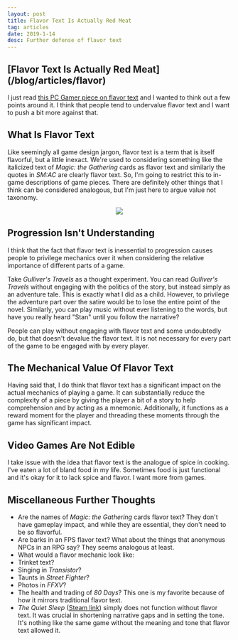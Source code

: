 ```yaml
---
layout: post
title: Flavor Text Is Actually Red Meat
tag: articles
date: 2019-1-14
desc: Further defense of flavor text
---
```

<h2>[Flavor Text Is Actually Red Meat](/blog/articles/flavor)</h2>

I just read [this PC Gamer piece on flavor text](https://www.pcgamer.com/the-art-of-flavour-text/) and I wanted to think out a few points around it. I think that people tend to undervalue flavor text and I want to push a bit more against that.

## What Is Flavor Text

Like seemingly all game design jargon, flavor text is a term that is itself flavorful, but a little inexact. We're used to considering something like the italicized text of *Magic: the Gathering* cards as flavor text and similarly the quotes in *SM:AC* are clearly flavor text. So, I'm going to restrict this to in-game descriptions of game pieces. There are definitely other things that I think can be considered analogous, but I'm just here to argue value not taxonomy.

<p style="text-align:center;"><img src="/blogImages/rancor.jpg" />

## Progression Isn't Understanding

I think that the fact that flavor text is inessential to progression causes people to privilege mechanics over it when considering the relative importance of different parts of a game.


Take *Gulliver's Travels* as a thought experiment. You can read *Gulliver's Travels* without engaging with the politics of the story, but instead simply as an adventure tale. This is exactly what I did as a child. However, to privilege the adventure part over the satire would be to lose the entire point of the novel. Similarly, you can play music without ever listening to the words, but have you really heard "Stan" until you follow the narrative?


People can play without engaging with flavor text and some undoubtedly do, but that doesn't devalue the flavor text. It is not necessary for every part of the game to be engaged with by every player.

## The Mechanical Value Of Flavor Text

Having said that, I do think that flavor text has a significant impact on the actual mechanics of playing a game. It can substantially reduce the complexity of a piece by giving the player a bit of a story to help comprehension and by acting as a mnemonic. Additionally, it functions as a reward moment for the player and threading these moments through the game has significant impact.

## Video Games Are Not Edible

I take issue with the idea that flavor text is the analogue of spice in cooking. I've eaten a lot of bland food in my life. Sometimes food is just functional and it's okay for it to lack spice and flavor. I want more from games.

## Miscellaneous Further Thoughts
- Are the names of *Magic: the Gathering* cards flavor text? They don't have gameplay impact, and while they are essential, they don't need to be so flavorful.
- Are barks in an FPS flavor text? What about the things that anonymous NPCs in an RPG say? They seems analogous at least.
    <li>What would a flavor mechanic look like:
- Trinket text?
- Singing in *Transistor*?
- Taunts in *Street Fighter*?
- Photos in *FFXV*?
- The health and trading of *80 Days*? This one is my favorite because of how it mirrors traditional flavor text.
    </li>
- *The Quiet Sleep* ([Steam link](http://store.steampowered.com/app/724510/The_Quiet_Sleep)) simply does not function without flavor text. It was crucial in shortening narrative gaps and in setting the tone. It's nothing like the same game without the meaning and tone that flavor text allowed it.



